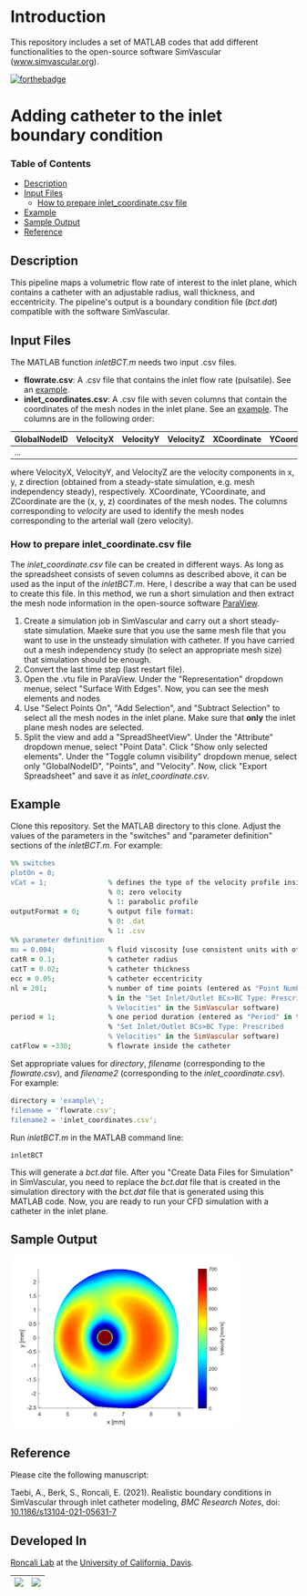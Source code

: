 # Introduction
 
This repository includes a set of MATLAB codes that add different functionalities to the open-source software SimVascular (www.simvascular.org).

[![forthebadge](https://forthebadge.com/images/badges/works-on-my-machine.svg)](https://forthebadge.com)

# Adding catheter to the inlet boundary condition

### Table of Contents
* [Description](#description)
* [Input Files](#input-files)
  * [How to prepare inlet_coordinate.csv file](#how-to-prepare-inlet_coordinatecsv-file)
* [Example](#example)
* [Sample Output](#sample-output)
* [Reference](#reference)
## Description 
This pipeline maps a volumetric flow rate of interest to the inlet plane, which contains a catheter with an adjustable radius, wall thickness, and eccentricity. The pipeline's output is a boundary condition file (_bct.dat_) compatible with the software SimVascular.

## Input Files
The MATLAB function _inletBCT.m_ needs two input .csv files.

- **flowrate.csv**: A .csv file that contains the inlet flow rate (pulsatile). See an [example](https://github.com/mirtatae/simvascularDevelopment/blob/master/example/flowrate.csv).
- **inlet_coordinates.csv**: A .csv file with seven columns that contain the coordinates of the mesh nodes in the inlet plane. See an [example](https://github.com/mirtatae/simvascularDevelopment/blob/master/example/inlet_coordinates.csv). The columns are in the following order:

| GlobalNodeID | VelocityX | VelocityY | VelocityZ | XCoordinate | YCoordinate | ZCoordinate |
| ------------ | --------- | --------- | --------- | ----------- | ----------- | ----------- |
|     ...      |           |           |           |             |             |             |

where VelocityX, VelocityY, and VelocityZ are the velocity components in x, y, z direction (obtained from a steady-state simulation, e.g. mesh independency steady), respectively. XCoordinate, YCoordinate, and ZCoordinate are the (x, y, z) coordinates of the mesh nodes. The columns corresponding to _velocity_ are used to identify the mesh nodes corresponding to the arterial wall (zero velocity).

### How to prepare inlet_coordinate.csv file

The _inlet_coordinate.csv_ file can be created in different ways. As long as the spreadsheet consists of seven columns as described above, it can be used as the input of the _inletBCT.m_. Here, I describe a way that can be used to create this file. In this method, we run a short simulation and then extract the mesh node information in the open-source software [ParaView](www.paraview.org).

1) Create a simulation job in SimVascular and carry out a short steady-state simulation. Maeke sure that you use the same mesh file that you want to use in the unsteady simulation with catheter. If you have carried out a mesh independency study (to select an appropriate mesh size) that simulation should be enough.
2) Convert the last time step (last restart file).
3) Open the .vtu file in ParaView. Under the "Representation" dropdown menue, select "Surface With Edges". Now, you can see the mesh elements and nodes
4) Use "Select Points On", "Add Selection", and "Subtract Selection" to select all the mesh nodes in the inlet plane. Make sure that **only** the inlet plane mesh nodes are selected.
5) Split the view and add a "SpreadSheetView". Under the "Attribute" dropdown menue, select "Point Data". Click "Show only selected elements". Under the "Toggle column visibility" dropdown menue, select only "GlobalNodeID", "Points", and "Velocity". Now, click "Export Spreadsheet" and save it as _inlet_coordinate.csv_.

## Example
Clone this repository. Set the MATLAB directory to this clone. Adjust the values of the parameters in the "switches" and "parameter definition" sections of the _inletBCT.m_. For example:
```ruby
%% switches
plotOn = 0;
vCat = 1;               % defines the type of the velocity profile inside the catheter:
                        % 0: zero velocity
                        % 1: parabolic profile
outputFormat = 0;       % output file format:
                        % 0: .dat
                        % 1: .csv
%% parameter definition
mu = 0.004;             % fluid viscosity [use consistent units with other parameters]
catR = 0.1;             % catheter radius
catT = 0.02;            % catheter thickness
ecc = 0.05;             % catheter eccentricity
nl = 201;               % number of time points (entered as "Point Number"
                        % in the "Set Inlet/Outlet BCs>BC Type: Prescribed 
                        % Velocities" in the SimVascular software)
period = 1;             % one period duration (entered as "Period" in the
                        % "Set Inlet/Outlet BCs>BC Type: Prescribed 
                        % Velocities" in the SimVascular software)
catFlow = -330;         % flowrate inside the catheter
```

Set appropriate values for _directory_, _filename_ (corresponding to the _flowrate.csv_), and _filename2_ (corresponding to the _inlet_coordinate.csv_). For example:
```ruby
directory = 'example\';
filename = 'flowrate.csv';
filename2 = 'inlet_coordinates.csv';
```

Run _inletBCT.m_ in the MATLAB command line:
```
inletBCT
```
This will generate a _bct.dat_ file. After you "Create Data Files for Simulation" in SimVascular, you need to replace the _bct.dat_ file that is created in the simulation directory with the _bct.dat_ file that is generated using this MATLAB code. Now, you are ready to run your CFD simulation with a catheter in the inlet plane.

## Sample Output

<img src="https://github.com/mirtatae/simvascularDevelopment/blob/master/example/Additional%20file%202.jpg" width="400">

## Reference
Please cite the following manuscript:

Taebi, A., Berk, S., Roncali, E. (2021). Realistic boundary conditions in SimVascular through inlet catheter modeling, _BMC Research Notes_, doi: [10.1186/s13104-021-05631-7](https://doi.org/10.1186/s13104-021-05631-7)

## Developed In

[Roncali Lab](https://roncalilab.engineering.ucdavis.edu/) at the [University of California, Davis](https://www.ucdavis.edu).

| <img src="https://upload.wikimedia.org/wikipedia/commons/thumb/f/f3/The_University_of_California_Davis.svg/500px-The_University_of_California_Davis.svg.png" width="100"> | <img src="https://uploads-ssl.webflow.com/5f71f6ba15ef4216be8dd209/5f7619583a504af1f2b64115_logo-p-500.png" width="100"> |
|------------|-------------|
